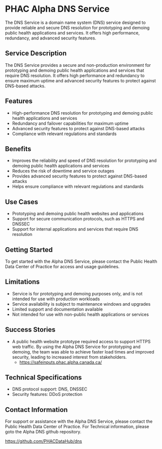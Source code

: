 # PHAC Alpha DNS Service

The DNS Service is a domain name system (DNS) service designed to provide reliable and secure DNS resolution for prototyping and demoing public health applications and services. It offers high performance, redundancy, and advanced security features.

## Service Description

The DNS Service provides a secure and non-production environment for prototyping and demoing public health applications and services that require DNS resolution. It offers high performance and redundancy to ensure maximum uptime and advanced security features to protect against DNS-based attacks.

## Features

- High-performance DNS resolution for prototyping and demoing public health applications and services
- Redundancy and failover capabilities for maximum uptime
- Advanced security features to protect against DNS-based attacks
- Compliance with relevant regulations and standards

## Benefits

- Improves the reliability and speed of DNS resolution for prototyping and demoing public health applications and services
- Reduces the risk of downtime and service outages
- Provides advanced security features to protect against DNS-based attacks
- Helps ensure compliance with relevant regulations and standards

## Use Cases

- Prototyping and demoing public health websites and applications
- Support for secure communication protocols, such as HTTPS and DNSSEC
- Support for internal applications and services that require DNS resolution

## Getting Started

To get started with the Alpha DNS Service, please contact the Public Health Data Center of Practice for access and usage guidelines.

## Limitations

- Service is for prototyping and demoing purposes only, and is not intended for use with production workloads
- Service availability is subject to maintenance windows and upgrades
- Limited support and documentation available
- Not intended for use with non-public health applications or services

## Success Stories

- A public health website prototype required access to support HTTPS web traffic. By using the Alpha DNS Service for prototyping and demoing, the team was able to achieve faster load times and improved security, leading to increased interest from stakeholders.
   - https://safeinputs.phac.alpha.canada.ca/

## Technical Specifications

- DNS protocol support: DNS, DNSSEC
- Security features: DDoS protection

## Contact Information

For support or assistance with the Alpha DNS Service, please contact the Public Health Data Center of Practice. For Technical information, please goto the Alpha DNS github repository. 

https://github.com/PHACDataHub/dns

